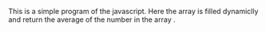 This  is a simple program of the javascript.
Here the array is filled dynamiclly and return the average of the number in the array .
